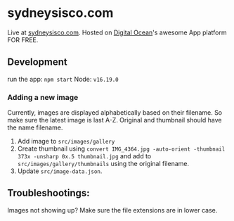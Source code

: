 # sydneysisco.com
Live at [sydneysisco.com](https://www.sydneysisco.com/). Hosted on [Digital Ocean](https://m.do.co/c/a93305a85732)'s awesome App platform FOR FREE.


## Development
run the app: `npm start`
Node: `v16.19.0`

### Adding a new image
Currently, images are displayed alphabetically based on their filename. So make sure the latest image is last A-Z. Original and thumbnail should have the name filename.

1. Add image to `src/images/gallery`
2. Create thumbnail using `convert IMG_4364.jpg -auto-orient -thumbnail 373x -unsharp 0x.5 thumbnail.jpg` and add to `src/images/gallery/thumbnails` using the original filename.
3. Update `src/image-data.json`.

## Troubleshootings:
Images not showing up? Make sure the file extensions are in lower case.
